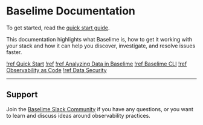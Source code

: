 # Baselime Documentation

To get started, read the [quick start guide](./quick-start.md).

This documentation highlights what Baselime is, how to get it working with your stack and how it can help you discover, investigate, and resolve issues faster.

[!ref Quick Start](./quick-start.md)
[!ref](./sending-data/index.md)
[!ref Analyzing Data in Baselime](./analysing-data/overview.md)
[!ref Baselime CLI](./cli/install.md)
[!ref Observability as Code](./oac/cdk/quick-start.md)
[!ref Data Security](./security/overview.md)

---

## Support

Join the [Baselime Slack Community](https://join.slack.com/t/baselimecommunity/shared_invite/zt-1eu7l0ag1-wxYXQV6Fr_aiB3ZPm3LhDQ) if you have any questions, or you want to learn and discuss ideas around observability practices.